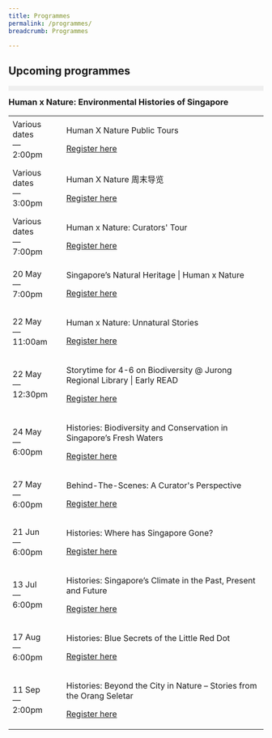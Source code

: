 ```yaml
---
title: Programmes
permalink: /programmes/
breadcrumb: Programmes

---
```



<!--

Programmes to be divided by exhibition sections.

Colours
Upcoming: default colour
Past: #c1c1c1

<table class="table table-v">
    <tr>
        <td style="background-color: #c1c1c1;">Date<br>
            &mdash;<br>
            Time</td>
        <td>
            <p>Title</p>
            <p><a href="#">Description</a></p>
        </td>
    </tr>
</table>

-->


<h2>Upcoming programmes</h2>
<div class="container__exh__break padding">
    <div class="row">
        <div class="col is-2-tablet is-2-mobile" style="padding: 5px 0; background-color: #efefef;">
        </div>
    </div>
</div>
<h3 style="margin-top: 12px;">Human x Nature: Environmental Histories of Singapore</h3>

<table class="table table-v">
    <tr>
        <td>Various dates<br>
            &mdash;<br>
            2:00pm</td>
        <td>
            <p>Human X Nature Public Tours</p>
            <p><a href="https://www.eventbrite.com/e/human-x-nature-public-tours-tickets-145636949035?aff=ebcollection&keep_tld=1">Register here</a></p>
        </td>
    </tr>
    <tr>
        <td>Various dates<br>
            &mdash;<br>
            3:00pm</td>
        <td>
            <p>Human X Nature 周末导览</p>
            <p><a href="https://www.eventbrite.com/e/human-x-nature-tickets-148914062971?aff=ebcollection&keep_tld=1">Register here</a></p>
        </td>
    </tr>  
    <tr>
        <td>Various dates<br>
            &mdash;<br>
            7:00pm</td>
        <td>
            <p>Human x Nature: Curators' Tour</p>
            <p><a href="https://www.eventbrite.com/e/human-x-nature-curators-tour-registration-147077469671?aff=ebcollection&keep_tld=1">Register here</a></p>
        </td>
    </tr>
    <tr>
        <td>20 May<br>
            &mdash;<br>
            7:00pm</td>
        <td>
            <p>Singapore’s Natural Heritage | Human x Nature</p>
            <p><a href="https://www.eventbrite.com/e/singapores-natural-heritage-human-x-nature-registration-153439791547?aff=ebcollection&keep_tld=1">Register here</a></p>
        </td>
    </tr>
    <tr>
        <td>22 May<br>
            &mdash;<br>
            11:00am</td>
        <td>
            <p>Human x Nature: Unnatural Stories</p>
            <p><a href="https://www.eventbrite.com/e/online-human-x-nature-unnatural-stories-registration-154796523569?aff=ebcollection&keep_tld=1">Register here</a></p>
        </td>
    </tr>
    <tr>
        <td>22 May<br>
            &mdash;<br>
            12:30pm</td>
        <td>
            <p>Storytime for 4-6 on Biodiversity @ Jurong Regional Library | Early READ</p>
            <p><a href="https://www.eventbrite.com/e/storytime-for-4-6-on-biodiversity-jurong-regional-library-early-read-registration-148867798593?aff=ebcollection&keep_tld=1">Register here</a></p>
        </td>
    </tr>   
    <tr>
        <td>24 May<br>
            &mdash;<br>
            6:00pm</td>
        <td>
            <p>Histories: Biodiversity and Conservation in Singapore’s Fresh Waters</p>
            <p><a href="https://www.eventbrite.com/e/histories-biodiversity-and-conservation-in-singapores-fresh-waters-registration-141803735791?aff=ebcollection&keep_tld=1">Register here</a></p>
        </td>
    </tr>
    <tr>
        <td>27 May<br>
            &mdash;<br>
            6:00pm</td>
        <td>
            <p>Behind-The-Scenes: A Curator's Perspective</p>
            <p><a href="https://www.eventbrite.com/e/behind-the-scenes-a-curators-perspective-registration-149871282039?aff=ebcollection&keep_tld=1">Register here</a></p>
        </td>
    </tr>    
    <tr>
        <td>21 Jun<br>
            &mdash;<br>
            6:00pm</td>
        <td>
            <p>Histories: Where has Singapore Gone?</p>
            <p><a href="https://www.eventbrite.com/e/histories-where-has-singapore-gone-registration-142473258351?aff=ebcollection&keep_tld=1">Register here</a></p>
        </td>
    </tr>    
    <tr>
        <td>13 Jul<br>
            &mdash;<br>
            6:00pm</td>
        <td>
            <p>Histories: Singapore’s Climate in the Past, Present and Future</p>
            <p><a href="https://www.eventbrite.com/e/histories-singapores-climate-in-the-past-present-and-future-registration-149105383215?aff=ebcollection&keep_tld=1">Register here</a></p>
        </td>
    </tr>
    <tr>
        <td>17 Aug<br>
            &mdash;<br>
            6:00pm</td>
        <td>
            <p>Histories: Blue Secrets of the Little Red Dot</p>
            <p><a href="https://www.eventbrite.com/e/histories-blue-secrets-of-the-little-red-dot-registration-152046321641?aff=ebcollection&keep_tld=1">Register here</a></p>
        </td>
    </tr>
    <tr>
        <td>11 Sep<br>
            &mdash;<br>
            2:00pm</td>
        <td>
            <p>Histories: Beyond the City in Nature – Stories from the Orang Seletar</p>
            <p><a href="https://www.eventbrite.com/e/histories-beyond-the-city-in-nature-stories-from-the-orang-seletar-registration-153943405871?aff=ebcollection&keep_tld=1">Register here</a></p>
        </td>
    </tr>
</table>